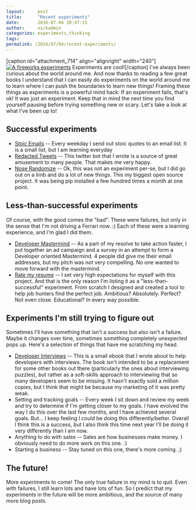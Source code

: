 ```yaml
---
layout:     post
title:      "Recent experiments"
date:       2016-07-04 10:47:15
author:     nickadmin
categories: experiments,thinking
tags:  
permalink: /2016/07/04/recent-experiments/
---
```

[caption id="attachment_714" align="alignright" width="240"][![A fireworks experiments](https://ironboundsoftware.com/blog-imgs/uploads/2016/06/7432974168_765d1f6d1a_m.jpg)](https://ironboundsoftware.com/blog-imgs/uploads/2016/06/7432974168_765d1f6d1a_m.jpg) Experiments are cool![/caption] I've always been curious about the world around me. And now thanks to reading a few great books I understand that I can easily do experiments on the world around me to learn where I can push the boundaries to learn new things! Framing these things as experiments is a powerful mind hack: If an experiment fails, that's ok! It was just an experiment. Keep that in mind the next time you find yourself pausing before trying something new or scary. Let's take a look at what I've been up to! 

## Successful experiments

  * [Stoic Emails](http://eepurl.com/b5zwSL) \-- Every weekday I send out stoic quotes to an email list. It is a small list, but I am learning everyday
  * [Redacted Tweets](https://twitter.com/redactedtweet) \-- This twitter bot that I wrote is a source of great amusement to many people. That makes me very happy.
  * [Nose Randomize](https://github.com/nloadholtes/nose-randomize) \-- Ok, this was not an experiment per-se, but I did go out on a limb and do a lot of new things. This my biggest open source project. It was being pip installed a few hundred times a month at one point.



## Less-than-successful experiments

Of course, with the good comes the "bad". These were failures, but only in the sense that I'm not driving a Ferrari now. :) Each of these were a learning experience, and I'm glad I did them. 

  * [Developer Mastermind](https://ironboundsoftware.com/blog/2016/06/20/developer-mastermind/) \-- As a part of my resolve to take action faster, I put together an ad campaign and a survey in an attempt to form a Developer oriented Mastermind. 4 people did give me their email addresses, but my pitch was not very compelling. No one wanted to move forward with the mastermind.
  * [Rate my resume](http://ratemyresume.ironboundsoftware.com/) \-- I set very high expectations for myself with this project. And that is the only reason I'm listing it as a "less-than-successful" experiment. From scratch I designed and created a tool to help job hunters find the perfect job. Ambitious? Absolutely. Perfect? Not even close. Educational? In every way possible.



## Experiments I'm still trying to figure out

Sometimes I'll have something that isn't a success but also isn't a failure. Maybe it changes over time, sometimes something completely unexpected pops up. Here's a selection of things that have me scratching my head. 

  * [Developer Interviews](https://ironboundsoftware.com/blog/2016/05/23/announcing-developer-interviews/) \-- This is a small ebook that I wrote about to help developers with interviews. The book isn't intended to be a replacement for some other books out there (particularly the ones about interviewing puzzles), but rather as a soft-skills approach to interviewing that so many developers seem to be missing. It hasn't exactly sold a million copies, but I think that might be because my marketing of it was pretty weak.
  * Setting and tracking goals -- Every week I sit down and review my week and try to determine if I'm getting closer to my goals. I have evolved the way I do this over the last few months, and I have achieved several goals. But... I keep feeling I could be doing this differently/better. Overall I think this is a success, but I also think this time next year I'll be doing it very differently than I am now.
  * Anything to do with sales -- Sales are how businesses make money. I obviously need to do more work on this one. :)
  * Starting a business -- Stay tuned on this one, there's more coming. ;)



## The future!

More experiments to come! The only true failure in my mind is to quit. Even with failures, I still learn lots and have lots of fun. So I predict that my experiments in the future will be more ambitious, and the source of many more blog posts.
<!--stackedit_data:
eyJoaXN0b3J5IjpbODk4MTEyNzYzXX0=
-->